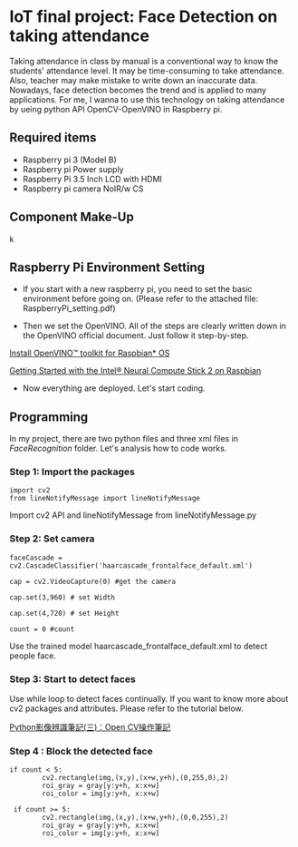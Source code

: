 # IoT final project: Face Detection on taking attendance

Taking attendance in class by manual is a conventional way to know the students' attendance level. It may be time-consuming to take attendance. Also, teacher may make mistake to write down an inaccurate data. Nowadays, face detection becomes the trend and is applied to many applications. For me, I wanna to use this 
technology on taking attendance by ueing python API OpenCV-OpenVINO in Raspberry pi.

## Required items
* Raspberry pi 3 (Model B)
* Raspberry pi Power supply
* Raspberry Pi 3.5 Inch LCD with HDMI
* Raspberry pi camera NoIR/w CS   
 

## Component Make-Up

k

## Raspberry Pi Environment Setting

* If you start with a new raspberry pi, you need to set the basic environment before going on.
(Please refer to the attached file: RaspberryPi_setting.pdf)

* Then we set the OpenVINO. All of the steps are clearly written down in the OpenVINO official document. Just follow it step-by-step.

[Install OpenVINO™ toolkit for Raspbian* OS](https://docs.openvinotoolkit.org/latest/_docs_install_guides_installing_openvino_raspbian.html)

[Getting Started with the Intel® Neural Compute Stick 2 on Raspbian](https://www.youtube.com/watch?v=34KN-UJsd58)

*  Now everything are deployed. Let's start coding.

## Programming

In my project, there are two python files and three xml files in *FaceRecognition* folder. Let's analysis how to code works.

### Step 1: Import the packages
`import cv2`	
`from lineNotifyMessage import lineNotifyMessage`

Import cv2 API and lineNotifyMessage from lineNotifyMessage.py
### Step 2: Set camera
	faceCascade = cv2.CascadeClassifier('haarcascade_frontalface_default.xml')
	 
	cap = cv2.VideoCapture(0) #get the camera
	 
	cap.set(3,960) # set Width
	 
	cap.set(4,720) # set Height
	 
	count = 0 #count

Use the trained model haarcascade_frontalface_default.xml to detect people face.
### Step 3: Start to detect faces

Use while loop to detect faces continually.
If you want to know more about cv2 packages and attributes. Please refer to the tutorial below.

[Python影像辨識筆記(三)：Open CV操作筆記](https://medium.com/@yanweiliu/python影像辨識筆記-三-open-cv操作筆記-1eab0b95339c)

### Step 4 : Block the detected face
	if count < 5:
            cv2.rectangle(img,(x,y),(x+w,y+h),(0,255,0),2)
            roi_gray = gray[y:y+h, x:x+w]
            roi_color = img[y:y+h, x:x+w]
        
     if count >= 5:
            cv2.rectangle(img,(x,y),(x+w,y+h),(0,0,255),2)
            roi_gray = gray[y:y+h, x:x+w]
            roi_color = img[y:y+h, x:x+w]

